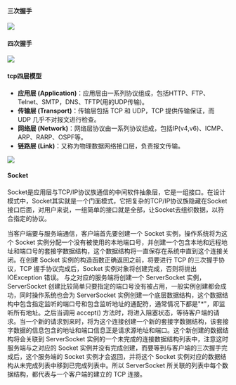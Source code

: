 #### 三次握手

![](https://raw.githubusercontent.com/tinyivc/tinyivc.github.io/master/img/jdk-tool/three-shake-hands.jpg)

#### 四次握手

![](https://raw.githubusercontent.com/tinyivc/tinyivc.github.io/master/img/jdk-tool/four-shake-hands.jpg)

#### tcp四层模型

- **应用层 (Application)**：应用层由一系列协议组成，包括HTTP、FTP、Telnet、SMTP，DNS、TFTP(用的UDP传输)。
- **传输层 (Transport)**：传输层包括 TCP 和 UDP，TCP 提供传输保证，而 UDP 几乎不对报文进行检查。
- **网络层 (Network)**：网络层协议由一系列协议组成，包括IP(v4,v6)、ICMP、ARP、RARP、OSPF等。
- **链路层 (Link)**：又称为物理数据网络接口层，负责报文传输。

![](https://raw.githubusercontent.com/tinyivc/tinyivc.github.io/master/img/jdk-tool/tcp-layer-model.jpg)

#### Socket

Socket是应用层与TCP/IP协议族通信的中间软件抽象层，它是一组接口。在设计模式中，Socket其实就是一个门面模式，它把复杂的TCP/IP协议族隐藏在Socket接口后面，对用户来说，一组简单的接口就是全部，让Socket去组织数据，以符合指定的协议。

当客户端要与服务端通信，客户端首先要创建一个 Socket 实例，操作系统将为这个 Socket 实例分配一个没有被使用的本地端口号，并创建一个包含本地和远程地址和端口号的套接字数据结构，这个数据结构将一直保存在系统中直到这个连接关闭。在创建 Socket 实例的构造函数正确返回之前，将要进行 TCP 的三次握手协议，TCP 握手协议完成后，Socket 实例对象将创建完成，否则将抛出 IOException 错误。
与之对应的服务端将创建一个 ServerSocket 实例，ServerSocket 创建比较简单只要指定的端口号没有被占用，一般实例创建都会成功，同时操作系统也会为 ServerSocket 实例创建一个底层数据结构，这个数据结构中包含指定监听的端口号和包含监听地址的通配符，通常情况下都是"*"，即监听所有地址。之后当调用 accept() 方法时，将进入阻塞状态，等待客户端的请求。当一个新的请求到来时，将为这个连接创建一个新的套接字数据结构，该套接字数据的信息包含的地址和端口信息正是请求源地址和端口。这个新创建的数据结构将会关联到 ServerSocket 实例的一个未完成的连接数据结构列表中，注意这时服务端与之对应的 Socket 实例并没有完成创建，而要等到与客户端的三次握手完成后，这个服务端的 Socket 实例才会返回，并将这个 Socket 实例对应的数据结构从未完成列表中移到已完成列表中。所以 ServerSocket 所关联的列表中每个数据结构，都代表与一个客户端的建立的 TCP 连接。

